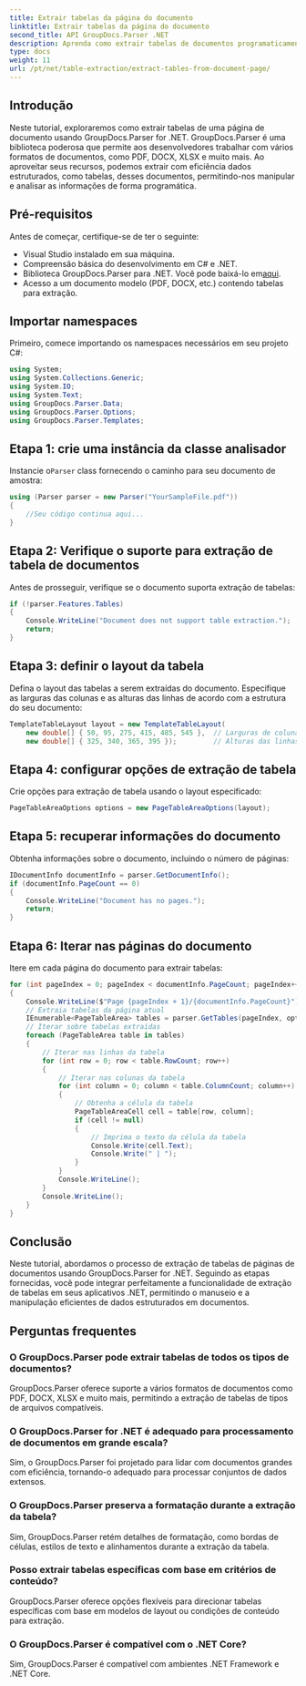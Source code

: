 ```yaml
---
title: Extrair tabelas da página do documento
linktitle: Extrair tabelas da página do documento
second_title: API GroupDocs.Parser .NET
description: Aprenda como extrair tabelas de documentos programaticamente usando GroupDocs.Parser for .NET. Este tutorial abrangente fornece orientação passo a passo.
type: docs
weight: 11
url: /pt/net/table-extraction/extract-tables-from-document-page/
---
```

## Introdução
Neste tutorial, exploraremos como extrair tabelas de uma página de documento usando GroupDocs.Parser for .NET. GroupDocs.Parser é uma biblioteca poderosa que permite aos desenvolvedores trabalhar com vários formatos de documentos, como PDF, DOCX, XLSX e muito mais. Ao aproveitar seus recursos, podemos extrair com eficiência dados estruturados, como tabelas, desses documentos, permitindo-nos manipular e analisar as informações de forma programática.
## Pré-requisitos
Antes de começar, certifique-se de ter o seguinte:
- Visual Studio instalado em sua máquina.
- Compreensão básica do desenvolvimento em C# e .NET.
-  Biblioteca GroupDocs.Parser para .NET. Você pode baixá-lo em[aqui](https://releases.groupdocs.com/parser/net/).
- Acesso a um documento modelo (PDF, DOCX, etc.) contendo tabelas para extração.

## Importar namespaces
Primeiro, comece importando os namespaces necessários em seu projeto C#:
```csharp
using System;
using System.Collections.Generic;
using System.IO;
using System.Text;
using GroupDocs.Parser.Data;
using GroupDocs.Parser.Options;
using GroupDocs.Parser.Templates;
```
## Etapa 1: crie uma instância da classe analisador
 Instancie o`Parser` class fornecendo o caminho para seu documento de amostra:
```csharp
using (Parser parser = new Parser("YourSampleFile.pdf"))
{
    //Seu código continua aqui...
}
```
## Etapa 2: Verifique o suporte para extração de tabela de documentos
Antes de prosseguir, verifique se o documento suporta extração de tabelas:
```csharp
if (!parser.Features.Tables)
{
    Console.WriteLine("Document does not support table extraction.");
    return;
}
```
## Etapa 3: definir o layout da tabela
Defina o layout das tabelas a serem extraídas do documento. Especifique as larguras das colunas e as alturas das linhas de acordo com a estrutura do seu documento:
```csharp
TemplateTableLayout layout = new TemplateTableLayout(
    new double[] { 50, 95, 275, 415, 485, 545 },  // Larguras de coluna
    new double[] { 325, 340, 365, 395 });         // Alturas das linhas
```
## Etapa 4: configurar opções de extração de tabela
Crie opções para extração de tabela usando o layout especificado:
```csharp
PageTableAreaOptions options = new PageTableAreaOptions(layout);
```
## Etapa 5: recuperar informações do documento
Obtenha informações sobre o documento, incluindo o número de páginas:
```csharp
IDocumentInfo documentInfo = parser.GetDocumentInfo();
if (documentInfo.PageCount == 0)
{
    Console.WriteLine("Document has no pages.");
    return;
}
```
## Etapa 6: Iterar nas páginas do documento
Itere em cada página do documento para extrair tabelas:
```csharp
for (int pageIndex = 0; pageIndex < documentInfo.PageCount; pageIndex++)
{
    Console.WriteLine($"Page {pageIndex + 1}/{documentInfo.PageCount}");
    // Extraia tabelas da página atual
    IEnumerable<PageTableArea> tables = parser.GetTables(pageIndex, options);
    // Iterar sobre tabelas extraídas
    foreach (PageTableArea table in tables)
    {
        // Iterar nas linhas da tabela
        for (int row = 0; row < table.RowCount; row++)
        {
            // Iterar nas colunas da tabela
            for (int column = 0; column < table.ColumnCount; column++)
            {
                // Obtenha a célula da tabela
                PageTableAreaCell cell = table[row, column];
                if (cell != null)
                {
                    // Imprima o texto da célula da tabela
                    Console.Write(cell.Text);
                    Console.Write(" | ");
                }
            }
            Console.WriteLine();
        }
        Console.WriteLine();
    }
}
```

## Conclusão
Neste tutorial, abordamos o processo de extração de tabelas de páginas de documentos usando GroupDocs.Parser for .NET. Seguindo as etapas fornecidas, você pode integrar perfeitamente a funcionalidade de extração de tabelas em seus aplicativos .NET, permitindo o manuseio e a manipulação eficientes de dados estruturados em documentos.

## Perguntas frequentes
### O GroupDocs.Parser pode extrair tabelas de todos os tipos de documentos?
GroupDocs.Parser oferece suporte a vários formatos de documentos como PDF, DOCX, XLSX e muito mais, permitindo a extração de tabelas de tipos de arquivos compatíveis.
### O GroupDocs.Parser for .NET é adequado para processamento de documentos em grande escala?
Sim, o GroupDocs.Parser foi projetado para lidar com documentos grandes com eficiência, tornando-o adequado para processar conjuntos de dados extensos.
### O GroupDocs.Parser preserva a formatação durante a extração da tabela?
Sim, GroupDocs.Parser retém detalhes de formatação, como bordas de células, estilos de texto e alinhamentos durante a extração da tabela.
### Posso extrair tabelas específicas com base em critérios de conteúdo?
GroupDocs.Parser oferece opções flexíveis para direcionar tabelas específicas com base em modelos de layout ou condições de conteúdo para extração.
### O GroupDocs.Parser é compatível com o .NET Core?
Sim, GroupDocs.Parser é compatível com ambientes .NET Framework e .NET Core.